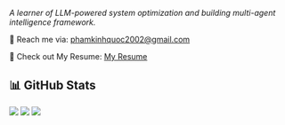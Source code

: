 _A learner of LLM-powered system optimization and building multi-agent intelligence framework._

📩 Reach me via: phamkinhquoc2002@gmail.com

📑 Check out My Resume: [My Resume](https://drive.google.com/file/d/1lQlGtbib_Zz1erS-KcBmlFw7wzgIKBzc/view?usp=sharing)

## 📊 GitHub Stats 
![](http://github-profile-summary-cards.vercel.app/api/cards/profile-details?username=phamkinhquoc2002&theme=aura_dark)
![](http://github-profile-summary-cards.vercel.app/api/cards/productive-time?username=phamkinhquoc2002&theme=aura_dark&utcOffset=8)
![](http://github-profile-summary-cards.vercel.app/api/cards/stats?username=phamkinhquoc2002&theme=aura_dark)
